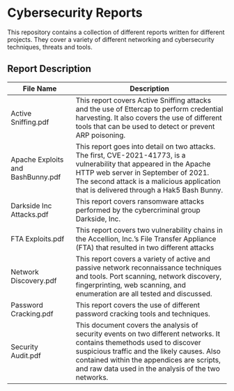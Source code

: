 # Cybersecurity Reports

This repository contains a collection of different reports written for different projects. They cover a variety of different networking and cybersecurity techniques, threats and tools.

## Report Description

|File Name|Description|
|---|---|
|Active Sniffing.pdf|This report covers Active Sniffing attacks and the use of Ettercap to perform credential harvesting.  It also covers the use of different tools that can be used to detect or prevent ARP poisoning.|
|Apache Exploits and BashBunny.pdf|This report goes into detail on two attacks. The first, CVE-2021-41773, is a vulnerability that appeared in the Apache HTTP web server in September of 2021. The second attack is a malicious application that is delivered through a Hak5 Bash Bunny.|
|Darkside Inc Attacks.pdf|This report covers ransomware attacks performed by the cybercriminal group Darkside, Inc.|
|FTA Exploits.pdf|This report covers two vulnerability chains in the Accellion, Inc.’s File Transfer Appliance (FTA) that resulted in two different attacks|
|Network Discovery.pdf|This report covers a variety of active and passive network reconnaissance techniques and tools. Port scanning, network discovery, fingerprinting, web scanning, and enumeration are all tested and discussed.|
|Password Cracking.pdf|This report covers the use of different password cracking tools and techniques.|
|Security Audit.pdf|This document covers the analysis of security events on two different networks. It contains themethods used to discover suspicious traffic and the likely causes. Also contained within the appendices are scripts, and raw data used in the analysis of the two networks.|
